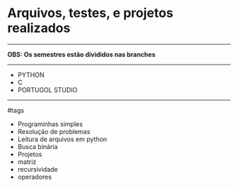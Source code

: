 # Arquivos, testes, e projetos realizados

---
**OBS: Os semestres estão divididos nas branches**

---
- PYTHON
- C
- PORTUGOL STUDIO

---
#tags

- Programinhas simples
- Resolução de problemas
- Leitura de arquivos em python
- Busca binária
- Projetos
- matriz
- recursividade
- operadores
